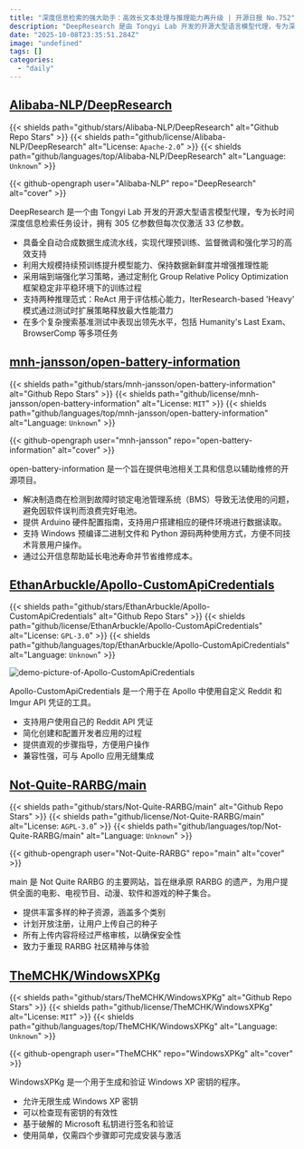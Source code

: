 ```yaml
---
title: "深度信息检索的强大助手：高效长文本处理与推理能力再升级 | 开源日报 No.752"
description: "DeepResearch 是由 Tongyi Lab 开发的开源大型语言模型代理，专为深度信息检索设计，拥有 305 亿参数，且每次激活 33 亿参数。该项目具备全自动数据生成流水线，支持代理预训练、监督微调和强化学习，利用大规模预训练提升模型能力。采用端到端强化学习策略，支持 ReAct 和 IterResearch-based 推理范式，且在多个复杂搜索基准测试中表现优异。"
date: "2025-10-08T23:35:51.284Z"
image: "undefined"
tags: []
categories:
  - "daily"
---
```


## [Alibaba-NLP/DeepResearch](https://github.com/Alibaba-NLP/DeepResearch)

{{< shields path="github/stars/Alibaba-NLP/DeepResearch" alt="Github Repo Stars" >}} {{< shields path="github/license/Alibaba-NLP/DeepResearch" alt="License: `Apache-2.0`" >}} {{< shields path="github/languages/top/Alibaba-NLP/DeepResearch" alt="Language: `Unknown`" >}}

{{< github-opengraph user="Alibaba-NLP" repo="DeepResearch" alt="cover" >}}

DeepResearch 是一个由 Tongyi Lab 开发的开源大型语言模型代理，专为长时间深度信息检索任务设计，拥有 305 亿参数但每次仅激活 33 亿参数。

- 具备全自动合成数据生成流水线，实现代理预训练、监督微调和强化学习的高效支持
- 利用大规模持续预训练提升模型能力、保持数据新鲜度并增强推理性能
- 采用端到端强化学习策略，通过定制化 Group Relative Policy Optimization 框架稳定非平稳环境下的训练过程
- 支持两种推理范式：ReAct 用于评估核心能力，IterResearch-based 'Heavy' 模式通过测试时扩展策略释放最大性能潜力
- 在多个复杂搜索基准测试中表现出领先水平，包括 Humanity's Last Exam、BrowserComp 等多项任务
  
## [mnh-jansson/open-battery-information](https://github.com/mnh-jansson/open-battery-information)

{{< shields path="github/stars/mnh-jansson/open-battery-information" alt="Github Repo Stars" >}} {{< shields path="github/license/mnh-jansson/open-battery-information" alt="License: `MIT`" >}} {{< shields path="github/languages/top/mnh-jansson/open-battery-information" alt="Language: `Unknown`" >}}

{{< github-opengraph user="mnh-jansson" repo="open-battery-information" alt="cover" >}}

open-battery-information 是一个旨在提供电池相关工具和信息以辅助维修的开源项目。

- 解决制造商在检测到故障时锁定电池管理系统（BMS）导致无法使用的问题，避免因软件误判而浪费完好电池。
- 提供 Arduino 硬件配置指南，支持用户搭建相应的硬件环境进行数据读取。
- 支持 Windows 预编译二进制文件和 Python 源码两种使用方式，方便不同技术背景用户操作。
- 通过公开信息帮助延长电池寿命并节省维修成本。
  
## [EthanArbuckle/Apollo-CustomApiCredentials](https://github.com/EthanArbuckle/Apollo-CustomApiCredentials)

{{< shields path="github/stars/EthanArbuckle/Apollo-CustomApiCredentials" alt="Github Repo Stars" >}} {{< shields path="github/license/EthanArbuckle/Apollo-CustomApiCredentials" alt="License: `GPL-3.0`" >}} {{< shields path="github/languages/top/EthanArbuckle/Apollo-CustomApiCredentials" alt="Language: `Unknown`" >}}

![demo-picture-of-Apollo-CustomApiCredentials](https://static.osguider.com/subject/github/EthanArbuckle/Apollo-CustomApiCredentials/defa0aa9db44e27a446ed74e75c55114.gif)

Apollo-CustomApiCredentials 是一个用于在 Apollo 中使用自定义 Reddit 和 Imgur API 凭证的工具。

- 支持用户使用自己的 Reddit API 凭证
- 简化创建和配置开发者应用的过程
- 提供直观的步骤指导，方便用户操作
- 兼容性强，可与 Apollo 应用无缝集成
  
## [Not-Quite-RARBG/main](https://github.com/Not-Quite-RARBG/main)

{{< shields path="github/stars/Not-Quite-RARBG/main" alt="Github Repo Stars" >}} {{< shields path="github/license/Not-Quite-RARBG/main" alt="License: `AGPL-3.0`" >}} {{< shields path="github/languages/top/Not-Quite-RARBG/main" alt="Language: `Unknown`" >}}

{{< github-opengraph user="Not-Quite-RARBG" repo="main" alt="cover" >}}

main 是 Not Quite RARBG 的主要网站，旨在继承原 RARBG 的遗产，为用户提供全面的电影、电视节目、动漫、软件和游戏的种子集合。

- 提供丰富多样的种子资源，涵盖多个类别
- 计划开放注册，让用户上传自己的种子
- 所有上传内容将经过严格审核，以确保安全性
- 致力于重现 RARBG 社区精神与体验
  
## [TheMCHK/WindowsXPKg](https://github.com/TheMCHK/WindowsXPKg)

{{< shields path="github/stars/TheMCHK/WindowsXPKg" alt="Github Repo Stars" >}} {{< shields path="github/license/TheMCHK/WindowsXPKg" alt="License: `MIT`" >}} {{< shields path="github/languages/top/TheMCHK/WindowsXPKg" alt="Language: `Unknown`" >}}

{{< github-opengraph user="TheMCHK" repo="WindowsXPKg" alt="cover" >}}

WindowsXPKg 是一个用于生成和验证 Windows XP 密钥的程序。

- 允许无限生成 Windows XP 密钥
- 可以检查现有密钥的有效性
- 基于破解的 Microsoft 私钥进行签名和验证
- 使用简单，仅需四个步骤即可完成安装与激活
  
